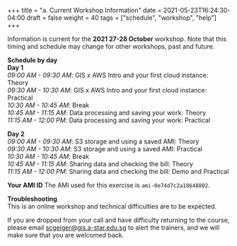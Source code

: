 +++
title = "a. Current Workshop Information"
date = 2021-05-23T16:24:30-04:00
draft = false 
weight = 40
tags = ["schedule", "workshop", "help"]
+++

Information is current for the **2021 27-28 October** workshop. Note that this timing and schedule may change for other workshops, past and future.

**Schedule by day**  
**Day 1**  
*09:00 AM - 09:30 AM*: GIS x AWS Intro and your first cloud instance: Theory  
*09:30 AM - 10:30 AM*: GIS x AWS Intro and your first cloud instance: Practical  
*10:30 AM - 10:45 AM*: Break  
*10:45 AM - 11:15 AM*: Data processing and saving your work: Theory  
*11:15 AM - 12:00 PM*: Data processing and saving your work: Practical  
   
**Day 2**  
*09:00 AM - 09:30 AM*: S3 storage and using a saved AMI: Theory  
*09:30 AM - 10:30 AM*: S3 storage and using a saved AMI: Practical  
*10:30 AM - 10:45 AM*: Break  
*10:45 AM - 11:15 AM*: Sharing data and checking the bill: Theory  
*11:15 AM - 12:00 PM*: Sharing data and checking the bill: Demo and Practical  

**Your AMI ID**
The AMI used for this exercise is `ami-0e74d7c2a18648802`.  
  
**Troubleshooting**  
This is an online workshop and technical difficulties are to be expected.  

If you are dropped from your call and have difficulty returning to the course, please email scgeiger@gis.a-star.edu.sg to alert the trainers, and we will make sure that you are welcomed back.
